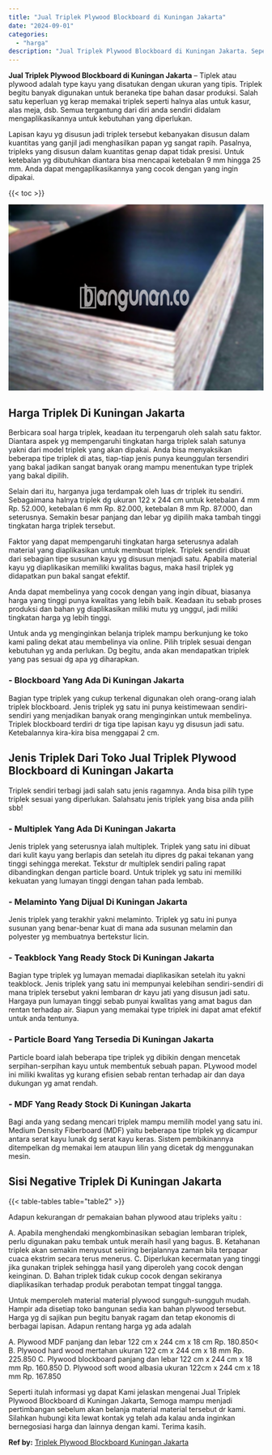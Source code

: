 ```yaml
---
title: "Jual Triplek Plywood Blockboard di Kuningan Jakarta"
date: "2024-09-01"
categories: 
  - "harga"
description: "Jual Triplek Plywood Blockboard di Kuningan Jakarta. Seperti itulah informasi yg dapat Kami jelaskan mengenai Jual Triplek Plywood Blockboard di Kuningan Jak..."
---
```


**Jual Triplek Plywood Blockboard di Kuningan Jakarta** – Tiplek atau plywood adalah type kayu yang disatukan dengan ukuran yang tipis. Triplek begitu banyak digunakan untuk beraneka tipe bahan dasar produksi. Salah satu keperluan yg kerap memakai triplek seperti halnya alas untuk kasur, alas meja, dsb. Semua tergantung dari diri anda sendiri didalam mengaplikasikannya untuk kebutuhan yang diperlukan.

Lapisan kayu yg disusun jadi triplek tersebut kebanyakan disusun dalam kuantitas yang ganjil jadi menghasilkan papan yg sangat rapih. Pasalnya, tripleks yang disusun dalam kuantitas genap dapat tidak presisi. Untuk ketebalan yg dibutuhkan diantara bisa mencapai ketebalan 9 mm hingga 25 mm. Anda dapat mengaplikasikannya yang cocok dengan yang ingin dipakai.

{{< toc >}}

![Jual Triplek Plywood Blockboard di Kuningan Jakarta](/images/jual-triplek-murah-02.png)

## Harga Triplek Di Kuningan Jakarta

Berbicara soal harga triplek, keadaan itu terpengaruh oleh salah satu faktor. Diantara aspek yg mempengaruhi tingkatan harga triplek salah satunya yakni dari model triplek yang akan dipakai. Anda bisa menyaksikan beberapa tipe triplek di atas, tiap-tiap jenis punya keunggulan tersendiri yang bakal jadikan sangat banyak orang mampu menentukan type triplek yang bakal dipilih.

Selain dari itu, harganya juga terdampak oleh luas dr triplek itu sendiri. Sebagaimana halnya triplek dg ukuran 122 x 244 cm untuk ketebalan 4 mm Rp. 52.000, ketebalan 6 mm Rp. 82.000, ketebalan 8 mm Rp. 87.000, dan seterusnya. Semakin besar panjang dan lebar yg dipilih maka tambah tinggi tingkatan harga triplek tersebut.

Faktor yang dapat mempengaruhi tingkatan harga seterusnya adalah material yang diaplikasikan untuk membuat triplek. Triplek sendiri dibuat dari sebagian tipe susunan kayu yg disusun menjadi satu. Apabila material kayu yg diaplikasikan memiliki kwalitas bagus, maka hasil triplek yg didapatkan pun bakal sangat efektif.

Anda dapat membelinya yang cocok dengan yang ingin dibuat, biasanya harga yang tinggi punya kwalitas yang lebih baik. Keadaan itu sebab proses produksi dan bahan yg diaplikasikan miliki mutu yg unggul, jadi miliki tingkatan harga yg lebih tinggi.

Untuk anda yg menginginkan belanja triplek mampu berkunjung ke toko kami paling dekat atau membelinya via online. Pilih triplek sesuai dengan kebutuhan yg anda perlukan. Dg begitu, anda akan mendapatkan triplek yang pas sesuai dg apa yg diharapkan.

### \- Blockboard Yang Ada Di Kuningan Jakarta

Bagian type triplek yang cukup terkenal digunakan oleh orang-orang ialah triplek blockboard. Jenis triplek yg satu ini punya keistimewaan sendiri-sendiri yang menjadikan banyak orang menginginkan untuk membelinya. Triplek blockboard terdiri dr tiga tipe lapisan kayu yg disusun jadi satu. Ketebalannya kira-kira bisa menggapai 2 cm.

## Jenis Triplek Dari Toko Jual Triplek Plywood Blockboard di Kuningan Jakarta

Triplek sendiri terbagi jadi salah satu jenis ragamnya. Anda bisa pilih type triplek sesuai yang diperlukan. Salahsatu jenis triplek yang bisa anda pilih sbb!

### \- Multiplek Yang Ada Di Kuningan Jakarta

Jenis triplek yang seterusnya ialah multiplek. Triplek yang satu ini dibuat dari kulit kayu yang berlapis dan setelah itu dipres dg pakai tekanan yang tinggi sehingga merekat. Tekstur dr multiplek sendiri paling rapat dibandingkan dengan particle board. Untuk triplek yg satu ini memiliki kekuatan yang lumayan tinggi dengan tahan pada lembab.

### \- Melaminto Yang Dijual Di Kuningan Jakarta

Jenis triplek yang terakhir yakni melaminto. Triplek yg satu ini punya susunan yang benar-benar kuat di mana ada susunan melamin dan polyester yg membuatnya bertekstur licin.

### \- Teakblock Yang Ready Stock Di Kuningan Jakarta

Bagian type triplek yg lumayan memadai diaplikasikan setelah itu yakni teakblock. Jenis triplek yang satu ini mempunyai kelebihan sendiri-sendiri di mana triplek tersebut yakni lembaran dr kayu jati yang disusun jadi satu. Hargaya pun lumayan tinggi sebab punyai kwalitas yang amat bagus dan rentan terhadap air. Siapun yang memakai type triplek ini dapat amat efektif untuk anda tentunya.

### \- Particle Board Yang Tersedia Di Kuningan Jakarta

Particle board ialah beberapa tipe triplek yg dibikin dengan mencetak serpihan-serpihan kayu untuk membentuk sebuah papan. PLywood model ini miliki kwalitas yg kurang efisien sebab rentan terhadap air dan daya dukungan yg amat rendah.

### \- MDF Yang Ready Stock Di Kuningan Jakarta

Bagi anda yang sedang mencari triplek mampu memilih model yang satu ini. Medium Density Fiberboard (MDF) yaitu beberapa tipe triplek yg dicampur antara serat kayu lunak dg serat kayu keras. Sistem pembikinannya ditempelkan dg memakai lem ataupun lilin yang dicetak dg menggunakan mesin.

## Sisi Negative Triplek Di Kuningan Jakarta

{{< table-tables table="table2" >}}

Adapun kekurangan dr pemakaian bahan plywood atau tripleks yaitu :

A. Apabila menghendaki mengkombinasikan sebagian lembaran triplek, perlu digunakan paku tembak untuk meraih hasil yang bagus. B. Ketahanan triplek akan semakin menyusut seiiring berjalannya zaman bila terpapar cuaca ekstrim secara terus menerus. C. Diperlukan kecermatan yang tinggi jika gunakan triplek sehingga hasil yang diperoleh yang cocok dengan keinginan. D. Bahan triplek tidak cukup cocok dengan sekiranya diaplikasikan terhadap produk perabotan tempat tinggal tangga.

Untuk memperoleh material material plywood sungguh-sungguh mudah. Hampir ada disetiap toko bangunan sedia kan bahan plywood tersebut. Harga yg di sajikan pun begitu banyak ragam dan tetap ekonomis di berbagai lapisan. Adapun rentang harga yg ada adalah

A. Plywood MDF panjang dan lebar 122 cm x 244 cm x 18 cm Rp. 180.850< B. Plywood hard wood mertahan ukuran 122 cm x 244 cm x 18 mm Rp. 225.850 C. Plywood blockboard panjang dan lebar 122 cm x 244 cm x 18 mm Rp. 160.850 D. Plywood soft wood albasia ukuran 122cm x 244 cm x 18 mm Rp. 167.850

Seperti itulah informasi yg dapat Kami jelaskan mengenai Jual Triplek Plywood Blockboard di Kuningan Jakarta, Semoga mampu menjadi pertimbangan sebelum akan belanja material material tersebut dr kami. Silahkan hubungi kita lewat kontak yg telah ada kalau anda inginkan bernegosiasi harga dan lainnya dengan kami. Terima kasih.

**Ref by:** [Triplek Plywood Blockboard Kuningan Jakarta](https://id.wikipedia.org/wiki/Triplek)
